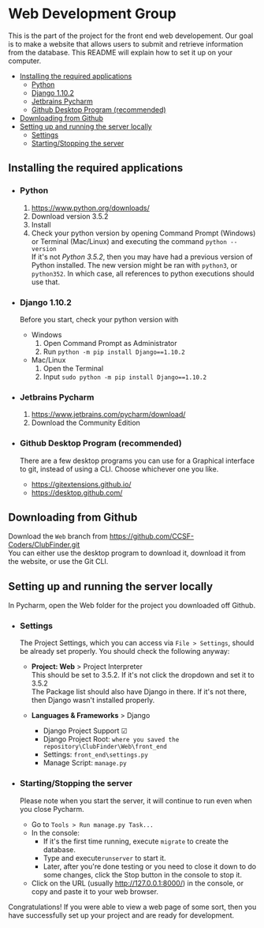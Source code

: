 # Web Development Group
This is the part of the project for the front end web developement. Our goal is to make a website that allows users to submit and retrieve information from the database. This README will explain how to set it up on your computer.

* [Installing the required applications](#installing-the-required-applications)
    * [Python](#python)
    * [Django 1.10.2](#django-1102)
    * [Jetbrains Pycharm](#jetbrains-pycharm)
    * [Github Desktop Program (recommended)](#github-desktop-program-recommended)
* [Downloading from Github](#downloading-from-github)
* [Setting up and running the server locally](#setting-up-and-running-the-server-locally)
    * [Settings](#settings) 
    * [Starting/Stopping the server](#startingstopping-the-server)

## Installing the required applications

* ###  Python 
    1. https://www.python.org/downloads/
    2. Download version 3.5.2
    3. Install
    4. Check your python version by opening Command Prompt (Windows) or Terminal (Mac/Linux) and executing the command `python --version`  
    If it's not *Python 3.5.2*, then you may have had a previous version of Python installed. The new version might be ran with `python3`, or `python352`. In which case, all references to python executions should use that.

* ### Django 1.10.2
    Before you start, check your python version with 
    * Windows
        1. Open Command Prompt as Administrator
        2. Run `python -m pip install Django==1.10.2`
    * Mac/Linux
        1. Open the Terminal
        2. Input `sudo python -m pip install Django==1.10.2`


* ### Jetbrains Pycharm 
    1. https://www.jetbrains.com/pycharm/download/
    2. Download the Community Edition

* ### Github Desktop Program (recommended)
    There are a few desktop programs you can use for a Graphical interface to git, instead of using a CLI. Choose whichever one you like.
    * https://gitextensions.github.io/
    * https://desktop.github.com/

## Downloading from Github

Download the `Web` branch from https://github.com/CCSF-Coders/ClubFinder.git  
You can either use the desktop program to download it, download it from the website, or use the Git CLI.

## Setting up and running the server locally
In Pycharm, open the Web folder for the project you downloaded off Github.

* ### Settings
    The Project Settings, which you can access via `File > Settings`, should be already set properly. You should check the following anyway:

    * **Project: Web** > Project Interpreter  
    This should be set to 3.5.2. If it's not click the dropdown and set it to 3.5.2  
    The Package list should also have Django in there. If it's not there, then Django wasn't installed properly.
    
    * **Languages & Frameworks** > Django  
        * Django Project Support ☑
        * Django Project Root: `where you saved the repository\ClubFinder\Web\front_end`
        * Settings: `front_end\settings.py`
        * Manage Script: `manage.py`
        
 * ### Starting/Stopping the server
    Please note when you start the server, it will continue to run even when you close Pycharm.
    * Go to `Tools > Run manage.py Task...` 
    * In the console:
        * If it's the first time running, execute `migrate` to create the database.
        * Type and execute`runserver` to start it.
        * Later, after you're done testing or you need to close it down to do some changes, click the Stop button in the console to stop it.
    * Click on the URL (usually http://127.0.0.1:8000/) in the console, or copy and paste it to your web browser.

Congratulations! If you were able to view a web page of some sort, then you have successfully set up your project and are ready for development.